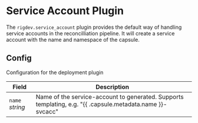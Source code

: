 # Service Account Plugin
The `rigdev.service_account` plugin provides the default way of handling service accounts in the reconcilliation pipeline. It will create a service account with the name and namespace of the capsule.

## Config



Configuration for the deployment plugin

| Field | Description |
| --- | --- |
| `name` _string_ | Name of the service-account to generated. Supports templating, e.g. "{{ .capsule.metadata.name }}-svcacc" |




